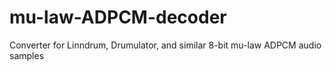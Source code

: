 # mu-law-ADPCM-decoder
Converter for Linndrum, Drumulator, and similar 8-bit mu-law ADPCM audio samples
